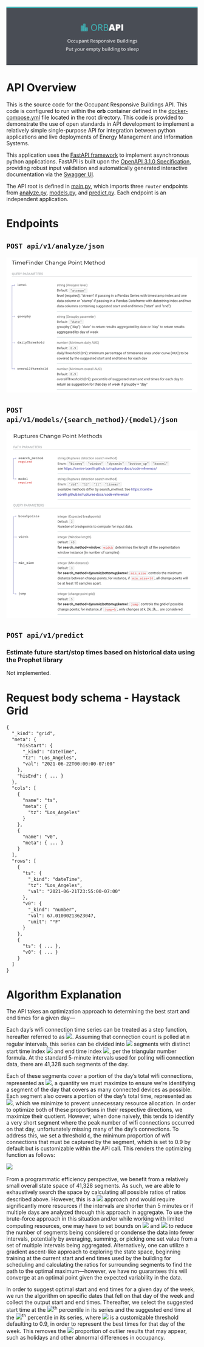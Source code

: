![Occupant Responsive Buildlings](../Documentation/assets/orb_title.png)

# API Overview

This is the source code for the Occupant Responsive Buildings API. This code is configured to run within the **orb** container defined in the [docker-compose.yml](../docker-compose.yml) file located in the root directory. This code is provided to demonstrate the use of open standards in API development to implement a relatively simple single-purpose API for integration between python applications and live deployments of Energy Management and Information Systems.  

This application uses the [FastAPI framework](https://fastapi.tiangolo.com/) to implement asynchronous python applications. FastAPI is built upon the [OpenAPI 3.1.0 Specification](https://github.com/OAI/OpenAPI-Specification/blob/main/versions/3.1.0.md), providing robust input validation and automatically generated interactive documentation via the [Swagger UI](https://github.com/swagger-api/swagger-ui).

The API root is defined in [main.py](main.py), which imports three `router` endpoints from [analyze.py](orb/routers/analyze.py), [models.py](orb/routers/models.py), and [predict.py](orb/routers/predict.py). Each endpoint is an independent application.

# Endpoints

## `POST api/v1/analyze/json`
![TimeFinder Change Point Method](../Documentation/assets/timefinder_params.png)


## `POST api/v1/models/{search_method}/{model}/json`
![img.png](../Documentation/assets/ruptures_params.png)

## `POST api/v1/predict`
### Estimate future start/stop times based on historical data using the Prophet library
Not implemented.


# Request body schema - Haystack Grid 
    {
      "_kind": "grid",
      "meta": {
        "hisStart": {
          "_kind": "dateTime",
          "tz": "Los_Angeles",
          "val": "2021-06-22T00:00:00-07:00"
        },
        "hisEnd": { ... }
      },
      "cols": [
        {
          "name": "ts",
          "meta": {
            "tz": "Los_Angeles"
          }
        },
        {
          "name": "v0",
          "meta": { ... }
        }
      ],
      "rows": [
        {
          "ts": {
            "_kind": "dateTime",
            "tz": "Los_Angeles",
            "val": "2021-06-21T23:55:00-07:00"
          },
          "v0": {
            "_kind": "number",
            "val": 67.01000213623047,
            "unit": "°F"
          }
        },
        {
          "ts": { ... },
          "v0": { ... }
        }
      ]
    }

# Algorithm Explanation

The API takes an optimization approach to determining the best start and end times for a given day—

Each day’s wifi connection time series can be treated as a step function, hereafter referred to as <img src="https://render.githubusercontent.com/render/math?math=f(x)">. Assuming that connection count is polled at n regular intervals, this series can be divided into <img src="https://render.githubusercontent.com/render/math?math=\frac{n(n-1)}{2}"> segments with distinct start time index <img src="https://render.githubusercontent.com/render/math?math=a"> and end time index <img src="https://render.githubusercontent.com/render/math?math=b">, per the triangular number formula. At the standard 5-minute intervals used for polling wifi connection data, there are 41,328 such segments of the day.

Each of these segments cover a portion of the day’s total wifi connections, represented as <img src="https://render.githubusercontent.com/render/math?math=\frac{ \sum_{a}^{b} f(x) }{ \sum f(x) }">, a quantity we must maximize to ensure we’re identifying a segment of the day that covers as many connected devices as possible. Each segment also covers a portion of the day’s total time, represented as <img src="https://render.githubusercontent.com/render/math?math=\frac{b-a}{n}">, which we minimize to prevent unnecessary resource allocation. In order to optimize both of these proportions in their respective directions, we maximize their quotient. However, when done naively, this tends to identify a very short segment where the peak number of wifi connections occurred on that day, unfortunately missing many of the day’s connections. To address this, we set a threshold ε, the minimum proportion of wifi connections that must be captured by the segment, which is set to 0.9 by default but is customizable within the API call. This renders the optimizing function as follows:

<img src="https://render.githubusercontent.com/render/math?math=max \left( \frac{ \frac{ \sum_{a}^{b} f(x) }{ \sum f(x) }}{ \frac{ b-a }{ n }} \right); \frac{ \sum_{a}^{b} f(x) }{ \sum f(x) } > \varepsilon">

From a programmatic efficiency perspective, we benefit from a relatively small overall state space of 41,328 segments. As such, we are able to exhaustively search the space by calculating all possible ratios of ratios described above. However, this is a <img src="https://render.githubusercontent.com/render/math?math=O(n^2)"> approach and would require significantly more resources if the intervals are shorter than 5 minutes or if multiple days are analyzed through this approach in aggregate. To use the brute-force approach in this situation and/or while working with limited computing resources, one may have to set bounds on <img src="https://render.githubusercontent.com/render/math?math=a"> and <img src="https://render.githubusercontent.com/render/math?math=b"> to reduce the number of segments being considered or condense the data into fewer intervals, potentially by averaging, summing, or picking one set value from a set of multiple intervals being aggregated. Alternatively, one can utilize a gradient ascent-like approach to exploring the state space, beginning training at the current start and end times used by the building for scheduling and calculating the ratios for surrounding segments to find the path to the optimal maximum—however, we have no guarantees this will converge at an optimal point given the expected variability in the data.

In order to suggest optimal start and end times for a given day of the week, we run the algorithm on specific dates that fell on that day of the week and collect the output start and end times. Thereafter, we select the suggested start time at the <img src="https://render.githubusercontent.com/render/math?math=( 1 - \vartheta )"><sup>th</sup> percentile in its series and the suggested end time at the <img src="https://render.githubusercontent.com/render/math?math=\vartheta"><sup>th</sup> percentile in its series, where <img src="https://render.githubusercontent.com/render/math?math=\vartheta"> is a customizable threshold defaulting to 0.9, in order to represent the best times for that day of the week. This removes the <img src="https://render.githubusercontent.com/render/math?math=( 1 - \vartheta )"> proportion of outlier results that may appear, such as holidays and other abnormal differences in occupancy.
